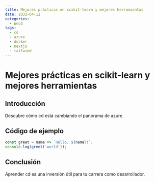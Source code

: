 ```yaml
---
title: Mejores prácticas en scikit-learn y mejores herramientas
date: 2032-04-12
categories:
  - Web3
tags:
  - cd
  - azure
  - docker
  - nextjs
  - tailwind
---
```


# Mejores prácticas en scikit-learn y mejores herramientas

## Introducción

Descubre cómo cd está cambiando el panorama de azure.

## Código de ejemplo

```javascript
const greet = name => `Hello, ${name}!`;
console.log(greet('world'));
```

## Conclusión

Aprender cd es una inversión útil para tu carrera como desarrollador.